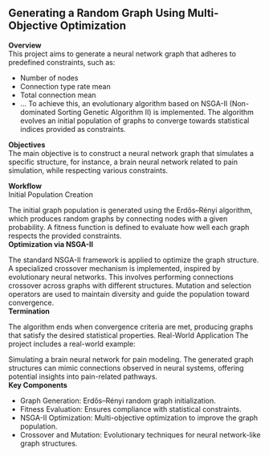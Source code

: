 ## Generating a Random Graph Using Multi-Objective Optimization ##
**Overview** <br />
This project aims to generate a neural network graph that adheres to predefined constraints, such as:
- Number of nodes
- Connection type rate mean
- Total connection mean
- ...
To achieve this, an evolutionary algorithm based on NSGA-II (Non-dominated Sorting Genetic Algorithm II) is implemented. The algorithm evolves an initial population of graphs to converge towards statistical indices provided as constraints.

**Objectives** <br />
The main objective is to construct a neural network graph that simulates a specific structure, for instance, a brain neural network related to pain simulation, while respecting various constraints.

**Workflow** <br />
Initial Population Creation

The initial graph population is generated using the Erdős–Rényi algorithm, which produces random graphs by connecting nodes with a given probability.
A fitness function is defined to evaluate how well each graph respects the provided constraints. 
<br />
**Optimization via NSGA-II** <br />

The standard NSGA-II framework is applied to optimize the graph structure.
A specialized crossover mechanism is implemented, inspired by evolutionary neural networks.
This involves performing connections crossover across graphs with different structures.
Mutation and selection operators are used to maintain diversity and guide the population toward convergence. <br />
**Termination** <br />

The algorithm ends when convergence criteria are met, producing graphs that satisfy the desired statistical properties.
Real-World Application
The project includes a real-world example:

Simulating a brain neural network for pain modeling.
The generated graph structures can mimic connections observed in neural systems, offering potential insights into pain-related pathways.
<br />
**Key Components** <br />
- Graph Generation: Erdős–Rényi random graph initialization.
- Fitness Evaluation: Ensures compliance with statistical constraints.
- NSGA-II Optimization: Multi-objective optimization to improve the graph population.
- Crossover and Mutation: Evolutionary techniques for neural network-like graph structures.
